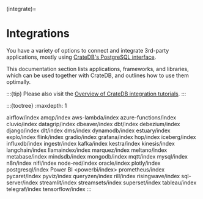 (integrate)=

# Integrations

You have a variety of options to connect and integrate 3rd-party
applications, mostly using [CrateDB's PostgreSQL interface].

This documentation section lists applications, frameworks, and libraries,
which can be used together with CrateDB, and outlines how to use them
optimally.

:::{tip}
Please also visit the [Overview of CrateDB integration tutorials].
:::

:::{toctree}
:maxdepth: 1

airflow/index
amqp/index
aws-lambda/index
azure-functions/index
cluvio/index
datagrip/index
dbeaver/index
dbt/index
debezium/index
django/index
dlt/index
dms/index
dynamodb/index
estuary/index
explo/index
flink/index
gradio/index
grafana/index
hop/index
iceberg/index
influxdb/index
ingestr/index
kafka/index
kestra/index
kinesis/index
langchain/index
llamaindex/index
marquez/index
meltano/index
metabase/index
mindsdb/index
mongodb/index
mqtt/index
mysql/index
n8n/index
nifi/index
node-red/index
oracle/index
plotly/index
postgresql/index
Power BI <powerbi/index>
prometheus/index
pycaret/index
pyviz/index
queryzen/index
rill/index
risingwave/index
sql-server/index
streamlit/index
streamsets/index
superset/index
tableau/index
telegraf/index
tensorflow/index
:::


[CrateDB's PostgreSQL interface]: inv:crate-reference#interface-postgresql
[Overview of CrateDB integration tutorials]: https://community.cratedb.com/t/overview-of-cratedb-integration-tutorials/1015
